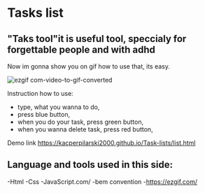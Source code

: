 # Tasks list
## "Taks tool"it is useful tool, speccialy for forgettable people and with adhd
Now im gonna show you on gif how to use that, its easy.

![ezgif com-video-to-gif-converted](https://github.com/KacperPilarski2000/Task-lists/assets/149115548/27fafba7-9669-4520-8eb9-9feab4f304a6)

Instruction how to use:
- type, what you wanna to do,
- press blue button,
- when you do your task, press green button,
- when you wanna delete task, press red button,

Demo link 
https://kacperpilarski2000.github.io/Task-lists/list.html

## Language and tools used in this side:
-Html
-Css
-JavaScript.com/
-bem convention 
-https://ezgif.com/

